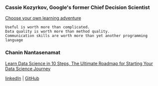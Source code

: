 ### Cassie Kozyrkov, Google's former Chief Decision Scientist
[Choose your own learning adventure](https://decision.substack.com/p/statistics-the-complete-mini-course)

```
Useful is worth more than complicated. 
Data quality is worth more than method quality. 
Communication skills are worth more than yet another programming language
```

### Chanin Nantasenamat

[Learn Data Science in 10 Steps, The Ultimate Roadmap for Starting Your Data Science Journey](https://towardsdatascience.com/10-things-i-wish-i-knew-about-learning-data-science-7a30bfb91759)

[linkedIn](https://www.linkedin.com/feed/update/urn:li:activity:6634129557907705856/?updateEntityUrn=urn%3Ali%3Afs_feedUpdate%3A%28V2%2Curn%3Ali%3Aactivity%3A6634129557907705856%29) | [GitHub](github.com/dataprofessor)



